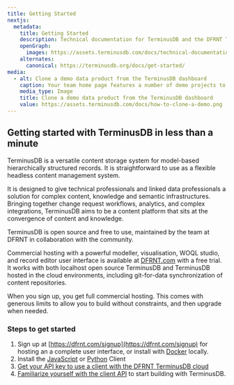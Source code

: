 ```yaml
---
title: Getting Started
nextjs:
  metadata:
    title: Getting Started
    description: Technical documentation for TerminusDB and the DFRNT TerminusDB cloud.
    openGraph:
      images: https://assets.terminusdb.com/docs/technical-documentation-terminuscms-og.png
    alternates:
      canonical: https://terminusdb.org/docs/get-started/
media:
  - alt: Clone a demo data product from the TerminusDB dashboard
    caption: Your team home page features a number of demo projects to clone and experiment with.
    media_type: Image
    title: Clone a demo data product from the TerminusDB dashboard
    value: https://assets.terminusdb.com/docs/how-to-clone-a-demo.png
---
```


## Getting started with TerminusDB in less than a minute

TerminusDB is a versatile content storage system for model-based hierarchically structured records. It is straightforward to use as a flexible headless content management system.

It is designed to give technical professionals and linked data professionals a solution for complex content, knowledge and semantic infrastructures. Bringing together change request workflows, analytics, and complex integrations, TerminusDB aims to be a content platform that sits at the convergence of content and knowledge.

TerminusDB is open source and free to use, maintained by the team at DFRNT in collaboration with the community.

Commercial hosting with a powerful modeller, visualisation, WOQL studio, and record editor user interface is available at [DFRNT.com](https://dfrnt.com/hypergraph-content-studio/) with a free trial. It works with both localhost open source TerminusDB and TerminusDB hosted in the cloud environments, including git-for-data synchronization of content repositories. 

When you sign up, you get full commercial hosting. This comes with generous limits to allow you to build without constraints, and then upgrade when needed.

### Steps to get started

1.  Sign up at [https://dfrnt.com/signup](https://dfrnt.com/signup) for hosting an a complete user interface, or install with [Docker](/docs/install-terminusdb-as-a-docker-container/) locally.
2.  Install the [JavaScript](/docs/install-terminusdb-js-client/) or [Python](/docs/install-the-python-client/) Client
3.  [Get your API key to use a client with the DFRNT TerminusDB cloud](/docs/how-to-connect-terminuscms/)
4.  [Familiarize yourself with the client API](/docs/connect-with-the-javascript-client/) to start building with TerminusDB.

